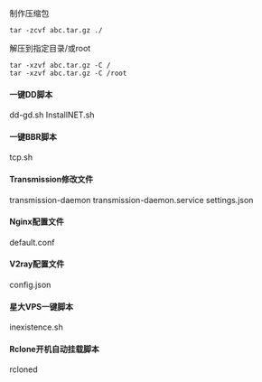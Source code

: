 制作压缩包  
```
tar -zcvf abc.tar.gz ./
```
解压到指定目录/或root    
```
tar -xzvf abc.tar.gz -C /
tar -xzvf abc.tar.gz -C /root
```

#### 一键DD脚本
dd-gd.sh
InstallNET.sh

#### 一键BBR脚本
tcp.sh

#### Transmission修改文件
transmission-daemon
transmission-daemon.service
settings.json

#### Nginx配置文件
default.conf

#### V2ray配置文件
config.json

#### 星大VPS一键脚本
inexistence.sh

#### Rclone开机自动挂载脚本
rcloned




